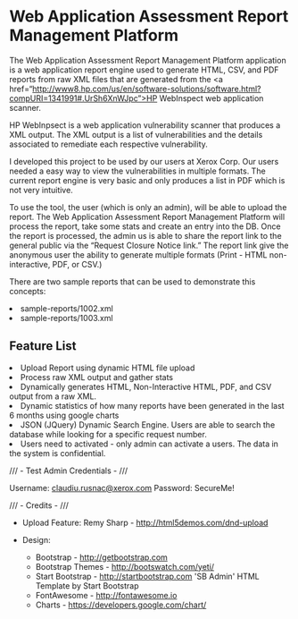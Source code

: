 <h1>Web Application Assessment Report Management Platform</h1>

The Web Application Assessment Report Management Platform application is a web application report engine used to generate HTML, CSV, and PDF reports from raw XML files that are generated from the <a href=“http://www8.hp.com/us/en/software-solutions/software.html?compURI=1341991#.UrSh6XnWJpc”>HP WebInspect web application scanner</a>.  

HP WebInpsect is a web application vulnerability scanner that produces a XML output. The XML output is a list of vulnerabilities and the details associated to remediate each respective vulnerability.

I developed this project to be used by our users at Xerox Corp.  Our users needed a easy way to view the vulnerabilities in multiple formats.  The current report engine is very basic and only produces a list in PDF which is not very intuitive.

To use the tool, the user (which is only an admin), will be able to upload the report.  The Web Application Assessment Report Management Platform will process the report, take some stats and create an entry into the DB.   Once the report is processed, the admin us is able to share the report link to the general public via the “Request Closure Notice link.”  The report link give the anonymous user the ability to generate multiple formats (Print - HTML non-interactive, PDF, or CSV.)

There are two sample reports that can be used to demonstrate this concepts:

<li>sample-reports/1002.xml
<li>sample-reports/1003.xml

<h2>Feature List</h2>

<li>Upload Report using dynamic HTML file upload
<li> Process raw XML output and gather stats
<li>Dynamically generates HTML, Non-Interactive HTML, PDF, and CSV output from a raw XML. 
<li>Dynamic statistics of how many reports have been generated in the last 6 months using google charts
<li>JSON (JQuery) Dynamic Search Engine.  Users are able to search the database while looking for a specific request number.
<li>Users need to activated - only admin can activate a users.  The data in the system is confidential.


/// - Test Admin Credentials - ///

Username: claudiu.rusnac@xerox.com
Password: SecureMe!


/// - Credits - ///

- Upload Feature: 
	Remy Sharp - http://html5demos.com/dnd-upload

- Design:
	- Bootstrap - http://getbootstrap.com
	- Bootstrap Themes - http://bootswatch.com/yeti/ 
	- Start Bootstrap - http://startbootstrap.com 'SB Admin' HTML Template by Start Bootstrap
	- FontAwesome - http://fontawesome.io
	- Charts - https://developers.google.com/chart/
	